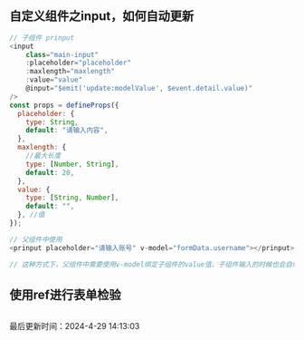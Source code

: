 <!--
 * @Description: vue3技巧文档
 * @Author: prui
 * @Date: 2024-04-25 15:14:33
 * @LastEditTime: 2024-04-25 16:05:05
 * @LastEditors: prui
 * 不忘初心,不负梦想
-->


## 自定义组件之input，如何自动更新

```js
// 子组件 prinput
<input
    class="main-input"
    :placeholder="placeholder"
    :maxlength="maxlength"
    :value="value"
    @input="$emit('update:modelValue', $event.detail.value)"
/>
const props = defineProps({
  placeholder: {
    type: String,
    default: "请输入内容",
  },
  maxlength: {
    //最大长度
    type: [Number, String],
    default: 20,
  },
  value: {
    type: [String, Number],
    default: "",
  }, //值
});

// 父组件中使用
<prinput placeholder="请输入账号" v-model="formData.username"></prinput>

// 这种方式下，父组件中需要使用v-model绑定子组件的value值，子组件输入的时候也会自动更新父组件的value值
```

## 使用ref进行表单检验

```js
```


最后更新时间：2024-4-29 14:13:03